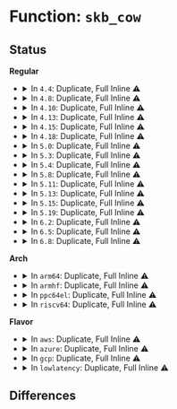 # Function: <code>skb_cow</code>

## Status
<b>Regular</b>
<ul>
<li>
<details>
<summary>In <code>4.4</code>: Duplicate, Full Inline ⚠️</summary>

**Collision:** Static Duplication

**Inline:** Full

**Transformation:** False

**Instances:**

```
In net/core/skbuff.c (ffffffff8170a0d6)
Location: include/linux/skbuff.h:2572
Inline: True
Inline callers:
  - net/core/skbuff.c:skb_vlan_untag
```
```
In net/ipv4/ip_input.c (ffffffff81758861)
Location: include/linux/skbuff.h:2572
Inline: True
Inline callers:
  - net/ipv4/ip_input.c:ip_rcv_finish
```
```
In net/ipv4/ip_forward.c (ffffffff8175a9f8)
Location: include/linux/skbuff.h:2572
Inline: True
Inline callers:
  - net/ipv4/ip_forward.c:ip_forward
```
```
In net/ipv4/ipmr.c (ffffffff817a9495)
Location: include/linux/skbuff.h:2572
Inline: True
```
```
In net/ipv4/cipso_ipv4.c (ffffffff817aeeff)
Location: include/linux/skbuff.h:2572
Inline: True
Inline callers:
  - net/ipv4/cipso_ipv4.c:cipso_v4_skbuff_setattr
  - net/ipv4/cipso_ipv4.c:cipso_v4_skbuff_delattr
```
```
In net/ipv6/ip6_output.c (ffffffff817c6cde)
Location: include/linux/skbuff.h:2572
Inline: True
Inline callers:
  - net/ipv6/ip6_output.c:ip6_forward
```
```
In net/ipv6/ip6mr.c (ffffffff817fa04a)
Location: include/linux/skbuff.h:2572
Inline: True
```
</details>
</li>
<li>
<details>
<summary>In <code>4.8</code>: Duplicate, Full Inline ⚠️</summary>

**Collision:** Static Duplication

**Inline:** Full

**Transformation:** False

**Instances:**

```
In net/core/skbuff.c (ffffffff81771893)
Location: include/linux/skbuff.h:2715
Inline: True
Inline callers:
  - net/core/skbuff.c:skb_vlan_untag
```
```
In net/core/filter.c (ffffffff8179d881)
Location: include/linux/skbuff.h:2715
Inline: True
Inline callers:
  - net/core/filter.c:bpf_skb_change_proto
```
```
In net/ipv4/ip_input.c (ffffffff817c4b9a)
Location: include/linux/skbuff.h:2715
Inline: True
Inline callers:
  - net/ipv4/ip_input.c:ip_rcv_finish
```
```
In net/ipv4/ip_forward.c (ffffffff817c6da0)
Location: include/linux/skbuff.h:2715
Inline: True
Inline callers:
  - net/ipv4/ip_forward.c:ip_forward
```
```
In net/ipv4/ipmr.c (ffffffff81816cd5)
Location: include/linux/skbuff.h:2715
Inline: True
```
```
In net/ipv4/cipso_ipv4.c (ffffffff8181c035)
Location: include/linux/skbuff.h:2715
Inline: True
Inline callers:
  - net/ipv4/cipso_ipv4.c:cipso_v4_skbuff_delattr
  - net/ipv4/cipso_ipv4.c:cipso_v4_skbuff_setattr
```
```
In net/ipv6/ip6_output.c (ffffffff81833d9c)
Location: include/linux/skbuff.h:2715
Inline: True
Inline callers:
  - net/ipv6/ip6_output.c:ip6_forward
```
```
In net/ipv6/ip6mr.c (ffffffff818698b0)
Location: include/linux/skbuff.h:2715
Inline: True
```
```
In net/ipv6/calipso.c (ffffffff81870003)
Location: include/linux/skbuff.h:2715
Inline: True
Inline callers:
  - net/ipv6/calipso.c:calipso_skbuff_delattr
  - net/ipv6/calipso.c:calipso_skbuff_setattr
```
</details>
</li>
<li>
<details>
<summary>In <code>4.10</code>: Duplicate, Full Inline ⚠️</summary>

**Collision:** Static Duplication

**Inline:** Full

**Transformation:** False

**Instances:**

```
In net/core/skbuff.c (ffffffff8179e9c3)
Location: include/linux/skbuff.h:2753
Inline: True
Inline callers:
  - net/core/skbuff.c:skb_vlan_untag
```
```
In net/core/filter.c (ffffffff817cb781)
Location: include/linux/skbuff.h:2753
Inline: True
Inline callers:
  - net/core/filter.c:bpf_skb_change_head
  - net/core/filter.c:bpf_skb_change_proto
```
```
In net/ipv4/ip_input.c (ffffffff817f46ba)
Location: include/linux/skbuff.h:2753
Inline: True
Inline callers:
  - net/ipv4/ip_input.c:ip_rcv_finish
```
```
In net/ipv4/ip_forward.c (ffffffff817f68a1)
Location: include/linux/skbuff.h:2753
Inline: True
Inline callers:
  - net/ipv4/ip_forward.c:ip_forward
```
```
In net/ipv4/ipmr.c (ffffffff818484a4)
Location: include/linux/skbuff.h:2753
Inline: True
```
```
In net/ipv4/cipso_ipv4.c (ffffffff8184d8f5)
Location: include/linux/skbuff.h:2753
Inline: True
Inline callers:
  - net/ipv4/cipso_ipv4.c:cipso_v4_skbuff_delattr
  - net/ipv4/cipso_ipv4.c:cipso_v4_skbuff_setattr
```
```
In net/ipv6/ip6_output.c (ffffffff81865813)
Location: include/linux/skbuff.h:2753
Inline: True
Inline callers:
  - net/ipv6/ip6_output.c:ip6_forward
```
```
In net/ipv6/ip6mr.c (ffffffff8189c700)
Location: include/linux/skbuff.h:2753
Inline: True
```
```
In net/ipv6/calipso.c (ffffffff818a2f73)
Location: include/linux/skbuff.h:2753
Inline: True
Inline callers:
  - net/ipv6/calipso.c:calipso_skbuff_delattr
  - net/ipv6/calipso.c:calipso_skbuff_setattr
```
</details>
</li>
<li>
<details>
<summary>In <code>4.13</code>: Duplicate, Full Inline ⚠️</summary>

**Collision:** Static Duplication

**Inline:** Full

**Transformation:** False

**Instances:**

```
In net/core/skbuff.c (ffffffff817bd9ba)
Location: include/linux/skbuff.h:2802
Inline: True
Inline callers:
  - net/core/skbuff.c:skb_vlan_untag
```
```
In net/core/filter.c (ffffffff817eaf88)
Location: include/linux/skbuff.h:2802
Inline: True
Inline callers:
  - net/core/filter.c:bpf_skb_change_head
  - net/core/filter.c:bpf_skb_adjust_room
  - net/core/filter.c:bpf_skb_change_proto
```
```
In net/ipv4/ip_input.c (ffffffff81814afc)
Location: include/linux/skbuff.h:2802
Inline: True
Inline callers:
  - net/ipv4/ip_input.c:ip_rcv_finish
```
```
In net/ipv4/ip_forward.c (ffffffff81816ca6)
Location: include/linux/skbuff.h:2802
Inline: True
Inline callers:
  - net/ipv4/ip_forward.c:ip_forward
```
```
In net/ipv4/ipmr.c (ffffffff81869bac)
Location: include/linux/skbuff.h:2802
Inline: True
```
```
In net/ipv4/cipso_ipv4.c (ffffffff81871356)
Location: include/linux/skbuff.h:2802
Inline: True
Inline callers:
  - net/ipv4/cipso_ipv4.c:cipso_v4_skbuff_delattr
  - net/ipv4/cipso_ipv4.c:cipso_v4_skbuff_setattr
```
```
In net/ipv6/ip6_output.c (ffffffff8188a037)
Location: include/linux/skbuff.h:2802
Inline: True
Inline callers:
  - net/ipv6/ip6_output.c:ip6_forward
```
```
In net/ipv6/ip6mr.c (ffffffff818c2ad2)
Location: include/linux/skbuff.h:2802
Inline: True
```
```
In net/ipv6/calipso.c (ffffffff818c9543)
Location: include/linux/skbuff.h:2802
Inline: True
Inline callers:
  - net/ipv6/calipso.c:calipso_skbuff_delattr
  - net/ipv6/calipso.c:calipso_skbuff_setattr
```
</details>
</li>
<li>
<details>
<summary>In <code>4.15</code>: Duplicate, Full Inline ⚠️</summary>

**Collision:** Static Duplication

**Inline:** Full

**Transformation:** False

**Instances:**

```
In net/core/skbuff.c (ffffffff8183700a)
Location: include/linux/skbuff.h:2899
Inline: True
Inline callers:
  - net/core/skbuff.c:skb_vlan_untag
```
```
In net/core/filter.c (ffffffff818665f8)
Location: include/linux/skbuff.h:2899
Inline: True
Inline callers:
  - net/core/filter.c:bpf_skb_change_head
  - net/core/filter.c:bpf_skb_adjust_room
  - net/core/filter.c:bpf_skb_change_proto
```
```
In net/ipv4/ip_input.c (ffffffff81893cb0)
Location: include/linux/skbuff.h:2899
Inline: True
Inline callers:
  - net/ipv4/ip_input.c:ip_rcv_finish
```
```
In net/ipv4/ip_forward.c (ffffffff81895e6c)
Location: include/linux/skbuff.h:2899
Inline: True
Inline callers:
  - net/ipv4/ip_forward.c:ip_forward
```
```
In net/ipv4/ipmr.c (ffffffff818ea263)
Location: include/linux/skbuff.h:2899
Inline: True
```
```
In net/ipv4/cipso_ipv4.c (ffffffff818f1d46)
Location: include/linux/skbuff.h:2899
Inline: True
Inline callers:
  - net/ipv4/cipso_ipv4.c:cipso_v4_skbuff_delattr
  - net/ipv4/cipso_ipv4.c:cipso_v4_skbuff_setattr
```
```
In net/ipv6/ip6_output.c (ffffffff8190b227)
Location: include/linux/skbuff.h:2899
Inline: True
Inline callers:
  - net/ipv6/ip6_output.c:ip6_forward
```
```
In net/ipv6/ip6mr.c (ffffffff81944ede)
Location: include/linux/skbuff.h:2899
Inline: True
```
```
In net/ipv6/calipso.c (ffffffff8194cbe3)
Location: include/linux/skbuff.h:2899
Inline: True
Inline callers:
  - net/ipv6/calipso.c:calipso_skbuff_delattr
  - net/ipv6/calipso.c:calipso_skbuff_setattr
```
</details>
</li>
<li>
<details>
<summary>In <code>4.18</code>: Duplicate, Full Inline ⚠️</summary>

**Collision:** Static Duplication

**Inline:** Full

**Transformation:** False

**Instances:**

```
In net/core/skbuff.c (ffffffff818814c0)
Location: include/linux/skbuff.h:2911
Inline: True
Inline callers:
  - net/core/skbuff.c:skb_vlan_untag
```
```
In net/core/filter.c (ffffffff818b49d5)
Location: include/linux/skbuff.h:2911
Inline: True
Inline callers:
  - net/core/filter.c:sk_skb_change_head
  - net/core/filter.c:bpf_skb_change_head
  - net/core/filter.c:bpf_skb_adjust_room
  - net/core/filter.c:bpf_skb_change_proto
```
```
In net/ipv4/ip_input.c (ffffffff818e7f66)
Location: include/linux/skbuff.h:2911
Inline: True
Inline callers:
  - net/ipv4/ip_input.c:ip_rcv_finish
```
```
In net/ipv4/ip_forward.c (ffffffff818ea157)
Location: include/linux/skbuff.h:2911
Inline: True
Inline callers:
  - net/ipv4/ip_forward.c:ip_forward
```
```
In net/ipv4/ipmr.c (ffffffff81940944)
Location: include/linux/skbuff.h:2911
Inline: True
```
```
In net/ipv4/cipso_ipv4.c (ffffffff8194864f)
Location: include/linux/skbuff.h:2911
Inline: True
Inline callers:
  - net/ipv4/cipso_ipv4.c:cipso_v4_skbuff_delattr
  - net/ipv4/cipso_ipv4.c:cipso_v4_skbuff_setattr
```
```
In net/ipv6/ip6_output.c (ffffffff8196263b)
Location: include/linux/skbuff.h:2911
Inline: True
Inline callers:
  - net/ipv6/ip6_output.c:ip6_forward
```
```
In net/ipv6/ip6mr.c (ffffffff8199e22c)
Location: include/linux/skbuff.h:2911
Inline: True
```
```
In net/ipv6/calipso.c (ffffffff819a5fca)
Location: include/linux/skbuff.h:2911
Inline: True
Inline callers:
  - net/ipv6/calipso.c:calipso_skbuff_delattr
  - net/ipv6/calipso.c:calipso_skbuff_setattr
```
</details>
</li>
<li>
<details>
<summary>In <code>5.0</code>: Duplicate, Full Inline ⚠️</summary>

**Collision:** Static Duplication

**Inline:** Full

**Transformation:** False

**Instances:**

```
In net/core/skbuff.c (ffffffff818a1fee)
Location: include/linux/skbuff.h:2987
Inline: True
Inline callers:
  - net/core/skbuff.c:skb_vlan_untag
```
```
In net/core/filter.c (ffffffff818dc2ce)
Location: include/linux/skbuff.h:2987
Inline: True
Inline callers:
  - net/core/filter.c:sk_skb_change_head
  - net/core/filter.c:bpf_skb_change_head
  - net/core/filter.c:bpf_skb_adjust_room
  - net/core/filter.c:bpf_skb_change_proto
```
```
In net/ipv4/ip_input.c (ffffffff81914e20)
Location: include/linux/skbuff.h:2987
Inline: True
```
```
In net/ipv4/ip_forward.c (ffffffff81917590)
Location: include/linux/skbuff.h:2987
Inline: True
Inline callers:
  - net/ipv4/ip_forward.c:ip_forward
```
```
In net/ipv4/ipmr.c (ffffffff819707fe)
Location: include/linux/skbuff.h:2987
Inline: True
Inline callers:
  - net/ipv4/ipmr.c:ipmr_queue_xmit
```
```
In net/ipv4/cipso_ipv4.c (ffffffff8197a32f)
Location: include/linux/skbuff.h:2987
Inline: True
Inline callers:
  - net/ipv4/cipso_ipv4.c:cipso_v4_skbuff_delattr
  - net/ipv4/cipso_ipv4.c:cipso_v4_skbuff_setattr
```
```
In net/ipv6/ip6_output.c (ffffffff8199764f)
Location: include/linux/skbuff.h:2987
Inline: True
Inline callers:
  - net/ipv6/ip6_output.c:ip6_forward
```
```
In net/ipv6/ip6mr.c (ffffffff819d4ce9)
Location: include/linux/skbuff.h:2987
Inline: True
Inline callers:
  - net/ipv6/ip6mr.c:ip6mr_forward2
```
```
In net/ipv6/calipso.c (ffffffff819dc97a)
Location: include/linux/skbuff.h:2987
Inline: True
Inline callers:
  - net/ipv6/calipso.c:calipso_skbuff_delattr
  - net/ipv6/calipso.c:calipso_skbuff_setattr
```
</details>
</li>
<li>
<details>
<summary>In <code>5.3</code>: Duplicate, Full Inline ⚠️</summary>

**Collision:** Static Duplication

**Inline:** Full

**Transformation:** False

**Instances:**

```
In net/core/skbuff.c (ffffffff818ecc68)
Location: include/linux/skbuff.h:3074
Inline: True
Inline callers:
  - net/core/skbuff.c:skb_vlan_untag
```
```
In net/core/filter.c (ffffffff81929265)
Location: include/linux/skbuff.h:3074
Inline: True
Inline callers:
  - net/core/filter.c:sk_skb_change_head
  - net/core/filter.c:bpf_skb_change_head
  - net/core/filter.c:bpf_skb_change_proto
```
```
In net/ipv4/ip_input.c (ffffffff819772f2)
Location: include/linux/skbuff.h:3074
Inline: True
```
```
In net/ipv4/ip_forward.c (ffffffff819794d7)
Location: include/linux/skbuff.h:3074
Inline: True
Inline callers:
  - net/ipv4/ip_forward.c:ip_forward
```
```
In net/ipv4/ipmr.c (ffffffff819da04d)
Location: include/linux/skbuff.h:3074
Inline: True
Inline callers:
  - net/ipv4/ipmr.c:ipmr_queue_xmit
```
```
In net/ipv4/cipso_ipv4.c (ffffffff819e3e6f)
Location: include/linux/skbuff.h:3074
Inline: True
Inline callers:
  - net/ipv4/cipso_ipv4.c:cipso_v4_skbuff_delattr
  - net/ipv4/cipso_ipv4.c:cipso_v4_skbuff_setattr
```
```
In net/ipv6/ip6_output.c (ffffffff81a03643)
Location: include/linux/skbuff.h:3074
Inline: True
Inline callers:
  - net/ipv6/ip6_output.c:ip6_forward
```
```
In net/ipv6/ip6mr.c (ffffffff81a43b3d)
Location: include/linux/skbuff.h:3074
Inline: True
Inline callers:
  - net/ipv6/ip6mr.c:ip6mr_forward2
```
```
In net/ipv6/calipso.c (ffffffff81a4b3ba)
Location: include/linux/skbuff.h:3074
Inline: True
Inline callers:
  - net/ipv6/calipso.c:calipso_skbuff_delattr
  - net/ipv6/calipso.c:calipso_skbuff_setattr
```
</details>
</li>
<li>
<details>
<summary>In <code>5.4</code>: Duplicate, Full Inline ⚠️</summary>

**Collision:** Static Duplication

**Inline:** Full

**Transformation:** False

**Instances:**

```
In net/core/skbuff.c (ffffffff8191ed88)
Location: include/linux/skbuff.h:3139
Inline: True
Inline callers:
  - net/core/skbuff.c:skb_vlan_untag
```
```
In net/core/filter.c (ffffffff8195b945)
Location: include/linux/skbuff.h:3139
Inline: True
Inline callers:
  - net/core/filter.c:sk_skb_change_head
  - net/core/filter.c:bpf_skb_change_head
  - net/core/filter.c:bpf_skb_change_proto
```
```
In net/ipv4/ip_input.c (ffffffff819adc82)
Location: include/linux/skbuff.h:3139
Inline: True
```
```
In net/ipv4/ip_forward.c (ffffffff819afdea)
Location: include/linux/skbuff.h:3139
Inline: True
Inline callers:
  - net/ipv4/ip_forward.c:ip_forward
```
```
In net/ipv4/ipmr.c (ffffffff81a10f3c)
Location: include/linux/skbuff.h:3139
Inline: True
Inline callers:
  - net/ipv4/ipmr.c:ipmr_queue_xmit
```
```
In net/ipv4/cipso_ipv4.c (ffffffff81a1ae5f)
Location: include/linux/skbuff.h:3139
Inline: True
Inline callers:
  - net/ipv4/cipso_ipv4.c:cipso_v4_skbuff_delattr
  - net/ipv4/cipso_ipv4.c:cipso_v4_skbuff_setattr
```
```
In net/ipv6/ip6_output.c (ffffffff81a3a213)
Location: include/linux/skbuff.h:3139
Inline: True
Inline callers:
  - net/ipv6/ip6_output.c:ip6_forward
```
```
In net/ipv6/ip6mr.c (ffffffff81a7a7bf)
Location: include/linux/skbuff.h:3139
Inline: True
Inline callers:
  - net/ipv6/ip6mr.c:ip6mr_forward2
```
```
In net/ipv6/calipso.c (ffffffff81a81f8a)
Location: include/linux/skbuff.h:3139
Inline: True
Inline callers:
  - net/ipv6/calipso.c:calipso_skbuff_delattr
  - net/ipv6/calipso.c:calipso_skbuff_setattr
```
</details>
</li>
<li>
<details>
<summary>In <code>5.8</code>: Duplicate, Full Inline ⚠️</summary>

**Collision:** Static Duplication

**Inline:** Full

**Transformation:** False

**Instances:**

```
In net/core/skbuff.c (ffffffff819f07d2)
Location: include/linux/skbuff.h:3162
Inline: True
Inline callers:
  - net/core/skbuff.c:skb_reorder_vlan_header
```
```
In net/core/filter.c (ffffffff81a2ec9b)
Location: include/linux/skbuff.h:3162
Inline: True
Inline callers:
  - net/core/filter.c:sk_skb_change_head
  - net/core/filter.c:bpf_skb_change_head
  - net/core/filter.c:bpf_skb_proto_4_to_6
```
```
In net/ipv4/ip_input.c (ffffffff81a97946)
Location: include/linux/skbuff.h:3162
Inline: True
Inline callers:
  - net/ipv4/ip_input.c:ip_rcv_options
```
```
In net/ipv4/ip_forward.c (ffffffff81a99d17)
Location: include/linux/skbuff.h:3162
Inline: True
Inline callers:
  - net/ipv4/ip_forward.c:ip_forward
```
```
In net/ipv4/ipmr.c (ffffffff81b02789)
Location: include/linux/skbuff.h:3162
Inline: True
Inline callers:
  - net/ipv4/ipmr.c:ipmr_queue_xmit
```
```
In net/ipv4/cipso_ipv4.c (ffffffff81b0bec3)
Location: include/linux/skbuff.h:3162
Inline: True
Inline callers:
  - net/ipv4/cipso_ipv4.c:cipso_v4_skbuff_delattr
  - net/ipv4/cipso_ipv4.c:cipso_v4_skbuff_setattr
```
```
In net/ipv6/ip6_output.c (ffffffff81b2f9a5)
Location: include/linux/skbuff.h:3162
Inline: True
Inline callers:
  - net/ipv6/ip6_output.c:ip6_forward
```
```
In net/ipv6/ip6mr.c (ffffffff81b7608a)
Location: include/linux/skbuff.h:3162
Inline: True
```
```
In net/ipv6/calipso.c (ffffffff81b7d0ba)
Location: include/linux/skbuff.h:3162
Inline: True
Inline callers:
  - net/ipv6/calipso.c:calipso_skbuff_delattr
  - net/ipv6/calipso.c:calipso_skbuff_setattr
```
</details>
</li>
<li>
<details>
<summary>In <code>5.11</code>: Duplicate, Full Inline ⚠️</summary>

**Collision:** Static Duplication

**Inline:** Full

**Transformation:** False

**Instances:**

```
In net/core/skbuff.c (ffffffff819eff92)
Location: include/linux/skbuff.h:3188
Inline: True
Inline callers:
  - net/core/skbuff.c:skb_reorder_vlan_header
```
```
In net/core/filter.c (ffffffff81a30241)
Location: include/linux/skbuff.h:3188
Inline: True
Inline callers:
  - net/core/filter.c:sk_skb_change_head
  - net/core/filter.c:bpf_skb_change_head
  - net/core/filter.c:sk_skb_adjust_room
  - net/core/filter.c:bpf_skb_proto_4_to_6
```
```
In net/ipv4/ip_input.c (ffffffff81aa18a6)
Location: include/linux/skbuff.h:3188
Inline: True
Inline callers:
  - net/ipv4/ip_input.c:ip_rcv_options
```
```
In net/ipv4/ip_forward.c (ffffffff81aa3c7e)
Location: include/linux/skbuff.h:3188
Inline: True
Inline callers:
  - net/ipv4/ip_forward.c:ip_forward
```
```
In net/ipv4/ip_tunnel_core.c (ffffffff81b068ce)
Location: include/linux/skbuff.h:3188
Inline: True
Inline callers:
  - net/ipv4/ip_tunnel_core.c:iptunnel_pmtud_build_icmpv6
  - net/ipv4/ip_tunnel_core.c:iptunnel_pmtud_build_icmp
```
```
In net/ipv4/ipmr.c (ffffffff81b10b50)
Location: include/linux/skbuff.h:3188
Inline: True
Inline callers:
  - net/ipv4/ipmr.c:ipmr_queue_xmit
```
```
In net/ipv4/cipso_ipv4.c (ffffffff81b1a253)
Location: include/linux/skbuff.h:3188
Inline: True
Inline callers:
  - net/ipv4/cipso_ipv4.c:cipso_v4_skbuff_delattr
  - net/ipv4/cipso_ipv4.c:cipso_v4_skbuff_setattr
```
```
In net/ipv6/ip6_output.c (ffffffff81b3e3e9)
Location: include/linux/skbuff.h:3188
Inline: True
Inline callers:
  - net/ipv6/ip6_output.c:ip6_forward
```
```
In net/ipv6/ip6mr.c (ffffffff81b84e0a)
Location: include/linux/skbuff.h:3188
Inline: True
```
```
In net/ipv6/calipso.c (ffffffff81b8c16a)
Location: include/linux/skbuff.h:3188
Inline: True
Inline callers:
  - net/ipv6/calipso.c:calipso_skbuff_delattr
  - net/ipv6/calipso.c:calipso_skbuff_setattr
```
</details>
</li>
<li>
<details>
<summary>In <code>5.13</code>: Duplicate, Full Inline ⚠️</summary>

**Collision:** Static Duplication

**Inline:** Full

**Transformation:** False

**Instances:**

```
In net/core/skbuff.c (ffffffff819d77c2)
Location: include/linux/skbuff.h:3252
Inline: True
Inline callers:
  - net/core/skbuff.c:skb_reorder_vlan_header
```
```
In net/core/filter.c (ffffffff81a15c76)
Location: include/linux/skbuff.h:3252
Inline: True
Inline callers:
  - net/core/filter.c:sk_skb_change_head
  - net/core/filter.c:bpf_skb_change_head
  - net/core/filter.c:sk_skb_adjust_room
  - net/core/filter.c:bpf_skb_change_proto
```
```
In net/ipv4/ip_input.c (ffffffff81a8c876)
Location: include/linux/skbuff.h:3252
Inline: True
Inline callers:
  - net/ipv4/ip_input.c:ip_rcv_options
```
```
In net/ipv4/ip_forward.c (ffffffff81a8ecec)
Location: include/linux/skbuff.h:3252
Inline: True
Inline callers:
  - net/ipv4/ip_forward.c:ip_forward
```
```
In net/ipv4/ip_tunnel_core.c (ffffffff81af1fe1)
Location: include/linux/skbuff.h:3252
Inline: True
Inline callers:
  - net/ipv4/ip_tunnel_core.c:iptunnel_pmtud_build_icmpv6
  - net/ipv4/ip_tunnel_core.c:iptunnel_pmtud_build_icmp
```
```
In net/ipv4/ipmr.c (ffffffff81afe75a)
Location: include/linux/skbuff.h:3252
Inline: True
Inline callers:
  - net/ipv4/ipmr.c:ipmr_queue_xmit
```
```
In net/ipv4/cipso_ipv4.c (ffffffff81b07eff)
Location: include/linux/skbuff.h:3252
Inline: True
Inline callers:
  - net/ipv4/cipso_ipv4.c:cipso_v4_skbuff_delattr
  - net/ipv4/cipso_ipv4.c:cipso_v4_skbuff_setattr
```
```
In net/ipv6/ip6_output.c (ffffffff81b2cbd7)
Location: include/linux/skbuff.h:3252
Inline: True
Inline callers:
  - net/ipv6/ip6_output.c:ip6_forward
```
```
In net/ipv6/ip6mr.c (ffffffff81b73abe)
Location: include/linux/skbuff.h:3252
Inline: True
```
```
In net/ipv6/calipso.c (ffffffff81b7afea)
Location: include/linux/skbuff.h:3252
Inline: True
Inline callers:
  - net/ipv6/calipso.c:calipso_skbuff_delattr
  - net/ipv6/calipso.c:calipso_skbuff_setattr
```
</details>
</li>
<li>
<details>
<summary>In <code>5.15</code>: Duplicate, Full Inline ⚠️</summary>

**Collision:** Static Duplication

**Inline:** Full

**Transformation:** False

**Instances:**

```
In net/core/skbuff.c (ffffffff81a86002)
Location: include/linux/skbuff.h:3289
Inline: True
Inline callers:
  - net/core/skbuff.c:skb_reorder_vlan_header
```
```
In net/core/filter.c (ffffffff81ac6ea6)
Location: include/linux/skbuff.h:3289
Inline: True
Inline callers:
  - net/core/filter.c:sk_skb_change_head
  - net/core/filter.c:bpf_skb_change_head
  - net/core/filter.c:sk_skb_adjust_room
  - net/core/filter.c:bpf_skb_change_proto
```
```
In net/ipv4/ip_input.c (ffffffff81b479a6)
Location: include/linux/skbuff.h:3289
Inline: True
Inline callers:
  - net/ipv4/ip_input.c:ip_rcv_options
```
```
In net/ipv4/ip_forward.c (ffffffff81b49f41)
Location: include/linux/skbuff.h:3289
Inline: True
Inline callers:
  - net/ipv4/ip_forward.c:ip_forward
```
```
In net/ipv4/ip_tunnel_core.c (ffffffff81bb24f1)
Location: include/linux/skbuff.h:3289
Inline: True
Inline callers:
  - net/ipv4/ip_tunnel_core.c:iptunnel_pmtud_build_icmpv6
  - net/ipv4/ip_tunnel_core.c:iptunnel_pmtud_build_icmp
```
```
In net/ipv4/ipmr.c (ffffffff81bbff70)
Location: include/linux/skbuff.h:3289
Inline: True
Inline callers:
  - net/ipv4/ipmr.c:ipmr_queue_xmit
```
```
In net/ipv4/cipso_ipv4.c (ffffffff81bcadff)
Location: include/linux/skbuff.h:3289
Inline: True
Inline callers:
  - net/ipv4/cipso_ipv4.c:cipso_v4_skbuff_delattr
  - net/ipv4/cipso_ipv4.c:cipso_v4_skbuff_setattr
```
```
In net/ipv6/ip6_output.c (ffffffff81bf2d51)
Location: include/linux/skbuff.h:3289
Inline: True
Inline callers:
  - net/ipv6/ip6_output.c:ip6_forward
```
```
In net/ipv6/ip6mr.c (ffffffff81c3e0c9)
Location: include/linux/skbuff.h:3289
Inline: True
```
```
In net/ipv6/calipso.c (ffffffff81c45caa)
Location: include/linux/skbuff.h:3289
Inline: True
Inline callers:
  - net/ipv6/calipso.c:calipso_skbuff_delattr
  - net/ipv6/calipso.c:calipso_skbuff_setattr
```
</details>
</li>
<li>
<details>
<summary>In <code>5.19</code>: Duplicate, Full Inline ⚠️</summary>

**Collision:** Static Duplication

**Inline:** Full

**Transformation:** False

**Instances:**

```
In net/core/skbuff.c (ffffffff81bf9001)
Location: include/linux/skbuff.h:3658
Inline: True
Inline callers:
  - net/core/skbuff.c:skb_reorder_vlan_header
```
```
In net/core/filter.c (ffffffff81c43ab6)
Location: include/linux/skbuff.h:3658
Inline: True
Inline callers:
  - net/core/filter.c:sk_skb_change_head
  - net/core/filter.c:bpf_skb_change_head
  - net/core/filter.c:sk_skb_adjust_room
  - net/core/filter.c:bpf_skb_change_proto
```
```
In net/ipv4/ip_input.c (ffffffff81cd4c06)
Location: include/linux/skbuff.h:3658
Inline: True
Inline callers:
  - net/ipv4/ip_input.c:ip_rcv_options
```
```
In net/ipv4/ip_forward.c (ffffffff81cd74c7)
Location: include/linux/skbuff.h:3658
Inline: True
Inline callers:
  - net/ipv4/ip_forward.c:ip_forward
```
```
In net/ipv4/ip_tunnel_core.c (ffffffff81d45cb9)
Location: include/linux/skbuff.h:3658
Inline: True
Inline callers:
  - net/ipv4/ip_tunnel_core.c:iptunnel_pmtud_build_icmpv6
  - net/ipv4/ip_tunnel_core.c:iptunnel_pmtud_build_icmp
```
```
In net/ipv4/ipmr.c (ffffffff81d54944)
Location: include/linux/skbuff.h:3658
Inline: True
Inline callers:
  - net/ipv4/ipmr.c:ipmr_queue_xmit
```
```
In net/ipv4/cipso_ipv4.c (ffffffff81d6076b)
Location: include/linux/skbuff.h:3658
Inline: True
Inline callers:
  - net/ipv4/cipso_ipv4.c:cipso_v4_skbuff_delattr
  - net/ipv4/cipso_ipv4.c:cipso_v4_skbuff_setattr
```
```
In net/ipv6/ip6_output.c (ffffffff81d8b86b)
Location: include/linux/skbuff.h:3658
Inline: True
Inline callers:
  - net/ipv6/ip6_output.c:ip6_forward
```
```
In net/ipv6/ip6mr.c (ffffffff81ddc73e)
Location: include/linux/skbuff.h:3658
Inline: True
```
```
In net/ipv6/calipso.c (ffffffff81de4e4a)
Location: include/linux/skbuff.h:3658
Inline: True
Inline callers:
  - net/ipv6/calipso.c:calipso_skbuff_delattr
  - net/ipv6/calipso.c:calipso_skbuff_setattr
```
</details>
</li>
<li>
<details>
<summary>In <code>6.2</code>: Duplicate, Full Inline ⚠️</summary>

**Collision:** Static Duplication

**Inline:** Full

**Transformation:** False

**Instances:**

```
In net/core/skbuff.c (ffffffff81daa5e1)
Location: include/linux/skbuff.h:3554
Inline: True
Inline callers:
  - net/core/skbuff.c:skb_reorder_vlan_header
```
```
In net/core/filter.c (ffffffff81df8066)
Location: include/linux/skbuff.h:3554
Inline: True
Inline callers:
  - net/core/filter.c:sk_skb_change_head
  - net/core/filter.c:bpf_skb_change_head
  - net/core/filter.c:sk_skb_adjust_room
  - net/core/filter.c:bpf_skb_change_proto
```
```
In net/ipv4/ip_input.c (ffffffff81e94f36)
Location: include/linux/skbuff.h:3554
Inline: True
Inline callers:
  - net/ipv4/ip_input.c:ip_rcv_options
```
```
In net/ipv4/ip_forward.c (ffffffff81e97af9)
Location: include/linux/skbuff.h:3554
Inline: True
Inline callers:
  - net/ipv4/ip_forward.c:ip_forward
```
```
In net/ipv4/ip_tunnel_core.c (ffffffff81f0f080)
Location: include/linux/skbuff.h:3554
Inline: True
Inline callers:
  - net/ipv4/ip_tunnel_core.c:iptunnel_pmtud_build_icmpv6
  - net/ipv4/ip_tunnel_core.c:iptunnel_pmtud_build_icmp
```
```
In net/ipv4/ipmr.c (ffffffff81f1eb6a)
Location: include/linux/skbuff.h:3554
Inline: True
Inline callers:
  - net/ipv4/ipmr.c:ipmr_queue_xmit
```
```
In net/ipv4/cipso_ipv4.c (ffffffff81f2af2b)
Location: include/linux/skbuff.h:3554
Inline: True
Inline callers:
  - net/ipv4/cipso_ipv4.c:cipso_v4_skbuff_delattr
  - net/ipv4/cipso_ipv4.c:cipso_v4_skbuff_setattr
```
```
In net/ipv6/ip6_output.c (ffffffff81f59897)
Location: include/linux/skbuff.h:3554
Inline: True
Inline callers:
  - net/ipv6/ip6_output.c:ip6_forward
```
```
In net/ipv6/ip6mr.c (ffffffff81fad7da)
Location: include/linux/skbuff.h:3554
Inline: True
```
```
In net/ipv6/calipso.c (ffffffff81fb75da)
Location: include/linux/skbuff.h:3554
Inline: True
Inline callers:
  - net/ipv6/calipso.c:calipso_skbuff_delattr
  - net/ipv6/calipso.c:calipso_skbuff_setattr
```
</details>
</li>
<li>
<details>
<summary>In <code>6.5</code>: Duplicate, Full Inline ⚠️</summary>

**Collision:** Static Duplication

**Inline:** Full

**Transformation:** False

**Instances:**

```
In net/core/skbuff.c (ffffffff81e1b7a1)
Location: include/linux/skbuff.h:3588
Inline: True
Inline callers:
  - net/core/skbuff.c:skb_reorder_vlan_header
```
```
In net/core/filter.c (ffffffff81e6a676)
Location: include/linux/skbuff.h:3588
Inline: True
Inline callers:
  - net/core/filter.c:sk_skb_change_head
  - net/core/filter.c:bpf_skb_change_head
  - net/core/filter.c:sk_skb_adjust_room
  - net/core/filter.c:bpf_skb_change_proto
```
```
In net/ipv4/ip_input.c (ffffffff81ef3706)
Location: include/linux/skbuff.h:3588
Inline: True
Inline callers:
  - net/ipv4/ip_input.c:ip_rcv_options
```
```
In net/ipv4/ip_forward.c (ffffffff81ef633f)
Location: include/linux/skbuff.h:3588
Inline: True
Inline callers:
  - net/ipv4/ip_forward.c:ip_forward
```
```
In net/ipv4/ip_tunnel_core.c (ffffffff81f6ed7f)
Location: include/linux/skbuff.h:3588
Inline: True
Inline callers:
  - net/ipv4/ip_tunnel_core.c:iptunnel_pmtud_build_icmpv6
  - net/ipv4/ip_tunnel_core.c:iptunnel_pmtud_build_icmp
```
```
In net/ipv4/ipmr.c (ffffffff81f7e66a)
Location: include/linux/skbuff.h:3588
Inline: True
Inline callers:
  - net/ipv4/ipmr.c:ipmr_queue_xmit
```
```
In net/ipv4/cipso_ipv4.c (ffffffff81f8abfb)
Location: include/linux/skbuff.h:3588
Inline: True
Inline callers:
  - net/ipv4/cipso_ipv4.c:cipso_v4_skbuff_delattr
  - net/ipv4/cipso_ipv4.c:cipso_v4_skbuff_setattr
```
```
In net/ipv6/ip6_output.c (ffffffff81fb954b)
Location: include/linux/skbuff.h:3588
Inline: True
Inline callers:
  - net/ipv6/ip6_output.c:ip6_forward
```
```
In net/ipv6/ip6mr.c (ffffffff8200df8a)
Location: include/linux/skbuff.h:3588
Inline: True
```
```
In net/ipv6/calipso.c (ffffffff82017d2a)
Location: include/linux/skbuff.h:3588
Inline: True
Inline callers:
  - net/ipv6/calipso.c:calipso_skbuff_delattr
  - net/ipv6/calipso.c:calipso_skbuff_setattr
```
</details>
</li>
<li>
<details>
<summary>In <code>6.8</code>: Duplicate, Full Inline ⚠️</summary>

**Collision:** Static Duplication

**Inline:** Full

**Transformation:** False

**Instances:**

```
In net/core/skbuff.c (ffffffff81ed8d61)
Location: include/linux/skbuff.h:3613
Inline: True
Inline callers:
  - net/core/skbuff.c:skb_reorder_vlan_header
```
```
In net/core/filter.c (ffffffff81f29606)
Location: include/linux/skbuff.h:3613
Inline: True
Inline callers:
  - net/core/filter.c:sk_skb_change_head
  - net/core/filter.c:bpf_skb_change_head
  - net/core/filter.c:sk_skb_adjust_room
  - net/core/filter.c:bpf_skb_change_proto
```
```
In net/ipv4/ip_input.c (ffffffff81fb7696)
Location: include/linux/skbuff.h:3613
Inline: True
Inline callers:
  - net/ipv4/ip_input.c:ip_rcv_options
```
```
In net/ipv4/ip_forward.c (ffffffff81fba2d2)
Location: include/linux/skbuff.h:3613
Inline: True
Inline callers:
  - net/ipv4/ip_forward.c:ip_forward
```
```
In net/ipv4/ip_tunnel_core.c (ffffffff8203549f)
Location: include/linux/skbuff.h:3613
Inline: True
Inline callers:
  - net/ipv4/ip_tunnel_core.c:iptunnel_pmtud_build_icmpv6
  - net/ipv4/ip_tunnel_core.c:iptunnel_pmtud_build_icmp
```
```
In net/ipv4/ipmr.c (ffffffff82044d15)
Location: include/linux/skbuff.h:3613
Inline: True
Inline callers:
  - net/ipv4/ipmr.c:ipmr_queue_xmit
```
```
In net/ipv4/cipso_ipv4.c (ffffffff8205230b)
Location: include/linux/skbuff.h:3613
Inline: True
Inline callers:
  - net/ipv4/cipso_ipv4.c:cipso_v4_skbuff_delattr
  - net/ipv4/cipso_ipv4.c:cipso_v4_skbuff_setattr
```
```
In net/ipv6/ip6_output.c (ffffffff82086aef)
Location: include/linux/skbuff.h:3613
Inline: True
Inline callers:
  - net/ipv6/ip6_output.c:ip6_forward
```
```
In net/ipv6/ip6mr.c (ffffffff820dcb17)
Location: include/linux/skbuff.h:3613
Inline: True
```
```
In net/ipv6/calipso.c (ffffffff820e6cfa)
Location: include/linux/skbuff.h:3613
Inline: True
Inline callers:
  - net/ipv6/calipso.c:calipso_skbuff_delattr
  - net/ipv6/calipso.c:calipso_skbuff_setattr
```
</details>
</li>
</ul>
<b>Arch</b>
<ul>
<li>
<details>
<summary>In <code>arm64</code>: Duplicate, Full Inline ⚠️</summary>

**Collision:** Static Duplication

**Inline:** Full

**Transformation:** False

**Instances:**

```
In net/core/skbuff.c (ffff800010bb9598)
Location: include/linux/skbuff.h:3139
Inline: True
Inline callers:
  - net/core/skbuff.c:skb_vlan_untag
```
```
In net/core/filter.c (ffff800010bfcc70)
Location: include/linux/skbuff.h:3139
Inline: True
Inline callers:
  - net/core/filter.c:sk_skb_change_head
  - net/core/filter.c:bpf_skb_change_head
  - net/core/filter.c:bpf_skb_change_proto
```
```
In net/ipv4/ip_input.c (ffff800010c5e408)
Location: include/linux/skbuff.h:3139
Inline: True
```
```
In net/ipv4/ip_forward.c (ffff800010c604b0)
Location: include/linux/skbuff.h:3139
Inline: True
Inline callers:
  - net/ipv4/ip_forward.c:ip_forward
```
```
In net/ipv4/ipmr.c (ffff800010cccc60)
Location: include/linux/skbuff.h:3139
Inline: True
Inline callers:
  - net/ipv4/ipmr.c:ipmr_queue_xmit
```
```
In net/ipv4/cipso_ipv4.c (ffff800010cd6ec4)
Location: include/linux/skbuff.h:3139
Inline: True
Inline callers:
  - net/ipv4/cipso_ipv4.c:cipso_v4_skbuff_delattr
  - net/ipv4/cipso_ipv4.c:cipso_v4_skbuff_setattr
```
```
In net/ipv6/ip6_output.c (ffff800010cfb1dc)
Location: include/linux/skbuff.h:3139
Inline: True
Inline callers:
  - net/ipv6/ip6_output.c:ip6_forward
```
```
In net/ipv6/ip6mr.c (ffff800010d44284)
Location: include/linux/skbuff.h:3139
Inline: True
Inline callers:
  - net/ipv6/ip6mr.c:ip6mr_forward2
```
```
In net/ipv6/calipso.c (ffff800010d4d660)
Location: include/linux/skbuff.h:3139
Inline: True
Inline callers:
  - net/ipv6/calipso.c:calipso_skbuff_delattr
  - net/ipv6/calipso.c:calipso_skbuff_setattr
```
</details>
</li>
<li>
<details>
<summary>In <code>armhf</code>: Duplicate, Full Inline ⚠️</summary>

**Collision:** Static Duplication

**Inline:** Full

**Transformation:** False

**Instances:**

```
In net/core/skbuff.c (c0cd6028)
Location: include/linux/skbuff.h:3139
Inline: True
Inline callers:
  - net/core/skbuff.c:skb_vlan_untag
```
```
In net/core/filter.c (c0d180a4)
Location: include/linux/skbuff.h:3139
Inline: True
Inline callers:
  - net/core/filter.c:sk_skb_change_head
  - net/core/filter.c:bpf_skb_change_head
  - net/core/filter.c:bpf_skb_change_proto
```
```
In net/ipv4/ip_input.c (c0d6d454)
Location: include/linux/skbuff.h:3139
Inline: True
```
```
In net/ipv4/ip_forward.c (c0d6fe88)
Location: include/linux/skbuff.h:3139
Inline: True
Inline callers:
  - net/ipv4/ip_forward.c:ip_forward
```
```
In net/ipv4/ipmr.c (c0dd72b0)
Location: include/linux/skbuff.h:3139
Inline: True
Inline callers:
  - net/ipv4/ipmr.c:ipmr_queue_xmit
```
```
In net/ipv4/cipso_ipv4.c (c0de0bd4)
Location: include/linux/skbuff.h:3139
Inline: True
Inline callers:
  - net/ipv4/cipso_ipv4.c:cipso_v4_skbuff_delattr
  - net/ipv4/cipso_ipv4.c:cipso_v4_skbuff_setattr
```
```
In net/ipv6/ip6_output.c (c0e01d5c)
Location: include/linux/skbuff.h:3139
Inline: True
Inline callers:
  - net/ipv6/ip6_output.c:ip6_forward
```
```
In net/ipv6/ip6mr.c (c0e467f0)
Location: include/linux/skbuff.h:3139
Inline: True
Inline callers:
  - net/ipv6/ip6mr.c:ip6mr_forward2
```
```
In net/ipv6/calipso.c (c0e4ece8)
Location: include/linux/skbuff.h:3139
Inline: True
Inline callers:
  - net/ipv6/calipso.c:calipso_skbuff_delattr
  - net/ipv6/calipso.c:calipso_skbuff_setattr
```
</details>
</li>
<li>
<details>
<summary>In <code>ppc64el</code>: Duplicate, Full Inline ⚠️</summary>

**Collision:** Static Duplication

**Inline:** Full

**Transformation:** False

**Instances:**

```
In net/core/skbuff.c (c000000000c91b48)
Location: include/linux/skbuff.h:3139
Inline: True
Inline callers:
  - net/core/skbuff.c:skb_vlan_untag
```
```
In net/core/filter.c (c000000000ce51d0)
Location: include/linux/skbuff.h:3139
Inline: True
Inline callers:
  - net/core/filter.c:sk_skb_change_head
  - net/core/filter.c:bpf_skb_change_head
  - net/core/filter.c:bpf_skb_change_proto
```
```
In net/ipv4/ip_input.c (c000000000d607f0)
Location: include/linux/skbuff.h:3139
Inline: True
```
```
In net/ipv4/ip_forward.c (c000000000d632d4)
Location: include/linux/skbuff.h:3139
Inline: True
Inline callers:
  - net/ipv4/ip_forward.c:ip_forward
```
```
In net/ipv4/ipmr.c (c000000000de88ac)
Location: include/linux/skbuff.h:3139
Inline: True
Inline callers:
  - net/ipv4/ipmr.c:ipmr_queue_xmit
```
```
In net/ipv4/cipso_ipv4.c (c000000000df6bd8)
Location: include/linux/skbuff.h:3139
Inline: True
Inline callers:
  - net/ipv4/cipso_ipv4.c:cipso_v4_skbuff_delattr
  - net/ipv4/cipso_ipv4.c:cipso_v4_skbuff_setattr
```
```
In net/ipv6/ip6_output.c (c000000000e2275c)
Location: include/linux/skbuff.h:3139
Inline: True
Inline callers:
  - net/ipv6/ip6_output.c:ip6_forward
```
```
In net/ipv6/ip6mr.c (c000000000e7a730)
Location: include/linux/skbuff.h:3139
Inline: True
Inline callers:
  - net/ipv6/ip6mr.c:ip6mr_forward2
```
```
In net/ipv6/calipso.c (c000000000e845fc)
Location: include/linux/skbuff.h:3139
Inline: True
Inline callers:
  - net/ipv6/calipso.c:calipso_skbuff_delattr
  - net/ipv6/calipso.c:calipso_skbuff_setattr
```
</details>
</li>
<li>
<details>
<summary>In <code>riscv64</code>: Duplicate, Full Inline ⚠️</summary>

**Collision:** Static Duplication

**Inline:** Full

**Transformation:** False

**Instances:**

```
In net/core/skbuff.c (ffffffe000748b04)
Location: include/linux/skbuff.h:3139
Inline: True
Inline callers:
  - net/core/skbuff.c:skb_vlan_untag
```
```
In net/core/filter.c (ffffffe00077f0ea)
Location: include/linux/skbuff.h:3139
Inline: True
Inline callers:
  - net/core/filter.c:sk_skb_change_head
  - net/core/filter.c:bpf_skb_change_head
  - net/core/filter.c:bpf_skb_change_proto
```
```
In net/ipv4/ip_input.c (ffffffe0007c689e)
Location: include/linux/skbuff.h:3139
Inline: True
```
```
In net/ipv4/ip_forward.c (ffffffe0007c8700)
Location: include/linux/skbuff.h:3139
Inline: True
Inline callers:
  - net/ipv4/ip_forward.c:ip_forward
```
```
In net/ipv4/ipmr.c (ffffffe00081ed80)
Location: include/linux/skbuff.h:3139
Inline: True
Inline callers:
  - net/ipv4/ipmr.c:ipmr_queue_xmit
```
```
In net/ipv4/cipso_ipv4.c (ffffffe0008277b0)
Location: include/linux/skbuff.h:3139
Inline: True
Inline callers:
  - net/ipv4/cipso_ipv4.c:cipso_v4_skbuff_delattr
  - net/ipv4/cipso_ipv4.c:cipso_v4_skbuff_setattr
```
```
In net/ipv6/ip6_output.c (ffffffe000845cf4)
Location: include/linux/skbuff.h:3139
Inline: True
Inline callers:
  - net/ipv6/ip6_output.c:ip6_forward
```
```
In net/ipv6/ip6mr.c (ffffffe00088019c)
Location: include/linux/skbuff.h:3139
Inline: True
Inline callers:
  - net/ipv6/ip6mr.c:ip6mr_forward2
```
```
In net/ipv6/calipso.c (ffffffe00088682a)
Location: include/linux/skbuff.h:3139
Inline: True
Inline callers:
  - net/ipv6/calipso.c:calipso_skbuff_delattr
  - net/ipv6/calipso.c:calipso_skbuff_setattr
```
</details>
</li>
</ul>
<b>Flavor</b>
<ul>
<li>
<details>
<summary>In <code>aws</code>: Duplicate, Full Inline ⚠️</summary>

**Collision:** Static Duplication

**Inline:** Full

**Transformation:** False

**Instances:**

```
In net/core/skbuff.c (ffffffff818bed88)
Location: include/linux/skbuff.h:3139
Inline: True
Inline callers:
  - net/core/skbuff.c:skb_vlan_untag
```
```
In net/core/filter.c (ffffffff818fb915)
Location: include/linux/skbuff.h:3139
Inline: True
Inline callers:
  - net/core/filter.c:sk_skb_change_head
  - net/core/filter.c:bpf_skb_change_head
  - net/core/filter.c:bpf_skb_change_proto
```
```
In net/ipv4/ip_input.c (ffffffff8194daf2)
Location: include/linux/skbuff.h:3139
Inline: True
```
```
In net/ipv4/ip_forward.c (ffffffff8194fc5a)
Location: include/linux/skbuff.h:3139
Inline: True
Inline callers:
  - net/ipv4/ip_forward.c:ip_forward
```
```
In net/ipv4/ipmr.c (ffffffff819b08cc)
Location: include/linux/skbuff.h:3139
Inline: True
Inline callers:
  - net/ipv4/ipmr.c:ipmr_queue_xmit
```
```
In net/ipv4/cipso_ipv4.c (ffffffff819ba4ef)
Location: include/linux/skbuff.h:3139
Inline: True
Inline callers:
  - net/ipv4/cipso_ipv4.c:cipso_v4_skbuff_delattr
  - net/ipv4/cipso_ipv4.c:cipso_v4_skbuff_setattr
```
```
In net/ipv6/ip6_output.c (ffffffff819d98a3)
Location: include/linux/skbuff.h:3139
Inline: True
Inline callers:
  - net/ipv6/ip6_output.c:ip6_forward
```
```
In net/ipv6/ip6mr.c (ffffffff81a19e4f)
Location: include/linux/skbuff.h:3139
Inline: True
Inline callers:
  - net/ipv6/ip6mr.c:ip6mr_forward2
```
```
In net/ipv6/calipso.c (ffffffff81a2161a)
Location: include/linux/skbuff.h:3139
Inline: True
Inline callers:
  - net/ipv6/calipso.c:calipso_skbuff_delattr
  - net/ipv6/calipso.c:calipso_skbuff_setattr
```
</details>
</li>
<li>
<details>
<summary>In <code>azure</code>: Duplicate, Full Inline ⚠️</summary>

**Collision:** Static Duplication

**Inline:** Full

**Transformation:** False

**Instances:**

```
In net/core/skbuff.c (ffffffff81878cc8)
Location: include/linux/skbuff.h:3139
Inline: True
Inline callers:
  - net/core/skbuff.c:skb_vlan_untag
```
```
In net/core/filter.c (ffffffff818b5745)
Location: include/linux/skbuff.h:3139
Inline: True
Inline callers:
  - net/core/filter.c:sk_skb_change_head
  - net/core/filter.c:bpf_skb_change_head
  - net/core/filter.c:bpf_skb_change_proto
```
```
In net/ipv4/ip_input.c (ffffffff819075e2)
Location: include/linux/skbuff.h:3139
Inline: True
```
```
In net/ipv4/ip_forward.c (ffffffff8190974a)
Location: include/linux/skbuff.h:3139
Inline: True
Inline callers:
  - net/ipv4/ip_forward.c:ip_forward
```
```
In net/ipv4/ipmr.c (ffffffff8196cefc)
Location: include/linux/skbuff.h:3139
Inline: True
Inline callers:
  - net/ipv4/ipmr.c:ipmr_queue_xmit
```
```
In net/ipv4/cipso_ipv4.c (ffffffff819772df)
Location: include/linux/skbuff.h:3139
Inline: True
Inline callers:
  - net/ipv4/cipso_ipv4.c:cipso_v4_skbuff_delattr
  - net/ipv4/cipso_ipv4.c:cipso_v4_skbuff_setattr
```
```
In net/ipv6/ip6_output.c (ffffffff81996663)
Location: include/linux/skbuff.h:3139
Inline: True
Inline callers:
  - net/ipv6/ip6_output.c:ip6_forward
```
```
In net/ipv6/ip6mr.c (ffffffff819d6c0f)
Location: include/linux/skbuff.h:3139
Inline: True
Inline callers:
  - net/ipv6/ip6mr.c:ip6mr_forward2
```
```
In net/ipv6/calipso.c (ffffffff819de3da)
Location: include/linux/skbuff.h:3139
Inline: True
Inline callers:
  - net/ipv6/calipso.c:calipso_skbuff_delattr
  - net/ipv6/calipso.c:calipso_skbuff_setattr
```
</details>
</li>
<li>
<details>
<summary>In <code>gcp</code>: Duplicate, Full Inline ⚠️</summary>

**Collision:** Static Duplication

**Inline:** Full

**Transformation:** False

**Instances:**

```
In net/core/skbuff.c (ffffffff8190fd88)
Location: include/linux/skbuff.h:3139
Inline: True
Inline callers:
  - net/core/skbuff.c:skb_vlan_untag
```
```
In net/core/filter.c (ffffffff8194c945)
Location: include/linux/skbuff.h:3139
Inline: True
Inline callers:
  - net/core/filter.c:sk_skb_change_head
  - net/core/filter.c:bpf_skb_change_head
  - net/core/filter.c:bpf_skb_change_proto
```
```
In net/ipv4/ip_input.c (ffffffff819b82c2)
Location: include/linux/skbuff.h:3139
Inline: True
```
```
In net/ipv4/ip_forward.c (ffffffff819ba42a)
Location: include/linux/skbuff.h:3139
Inline: True
Inline callers:
  - net/ipv4/ip_forward.c:ip_forward
```
```
In net/ipv4/ipmr.c (ffffffff81a1b16c)
Location: include/linux/skbuff.h:3139
Inline: True
Inline callers:
  - net/ipv4/ipmr.c:ipmr_queue_xmit
```
```
In net/ipv4/cipso_ipv4.c (ffffffff81a24f6f)
Location: include/linux/skbuff.h:3139
Inline: True
Inline callers:
  - net/ipv4/cipso_ipv4.c:cipso_v4_skbuff_delattr
  - net/ipv4/cipso_ipv4.c:cipso_v4_skbuff_setattr
```
```
In net/ipv6/ip6_output.c (ffffffff81a44323)
Location: include/linux/skbuff.h:3139
Inline: True
Inline callers:
  - net/ipv6/ip6_output.c:ip6_forward
```
```
In net/ipv6/ip6mr.c (ffffffff81a848cf)
Location: include/linux/skbuff.h:3139
Inline: True
Inline callers:
  - net/ipv6/ip6mr.c:ip6mr_forward2
```
```
In net/ipv6/calipso.c (ffffffff81a8c09a)
Location: include/linux/skbuff.h:3139
Inline: True
Inline callers:
  - net/ipv6/calipso.c:calipso_skbuff_delattr
  - net/ipv6/calipso.c:calipso_skbuff_setattr
```
</details>
</li>
<li>
<details>
<summary>In <code>lowlatency</code>: Duplicate, Full Inline ⚠️</summary>

**Collision:** Static Duplication

**Inline:** Full

**Transformation:** False

**Instances:**

```
In net/core/skbuff.c (ffffffff81930eb8)
Location: include/linux/skbuff.h:3139
Inline: True
Inline callers:
  - net/core/skbuff.c:skb_vlan_untag
```
```
In net/core/filter.c (ffffffff8196e305)
Location: include/linux/skbuff.h:3139
Inline: True
Inline callers:
  - net/core/filter.c:sk_skb_change_head
  - net/core/filter.c:bpf_skb_change_head
  - net/core/filter.c:bpf_skb_change_proto
```
```
In net/ipv4/ip_input.c (ffffffff819c1b22)
Location: include/linux/skbuff.h:3139
Inline: True
```
```
In net/ipv4/ip_forward.c (ffffffff819c3d1a)
Location: include/linux/skbuff.h:3139
Inline: True
Inline callers:
  - net/ipv4/ip_forward.c:ip_forward
```
```
In net/ipv4/ipmr.c (ffffffff81a2604c)
Location: include/linux/skbuff.h:3139
Inline: True
Inline callers:
  - net/ipv4/ipmr.c:ipmr_queue_xmit
```
```
In net/ipv4/cipso_ipv4.c (ffffffff81a303df)
Location: include/linux/skbuff.h:3139
Inline: True
Inline callers:
  - net/ipv4/cipso_ipv4.c:cipso_v4_skbuff_delattr
  - net/ipv4/cipso_ipv4.c:cipso_v4_skbuff_setattr
```
```
In net/ipv6/ip6_output.c (ffffffff81a4ffce)
Location: include/linux/skbuff.h:3139
Inline: True
Inline callers:
  - net/ipv6/ip6_output.c:ip6_forward
```
```
In net/ipv6/ip6mr.c (ffffffff81a9121f)
Location: include/linux/skbuff.h:3139
Inline: True
Inline callers:
  - net/ipv6/ip6mr.c:ip6mr_forward2
```
```
In net/ipv6/calipso.c (ffffffff81a98f9a)
Location: include/linux/skbuff.h:3139
Inline: True
Inline callers:
  - net/ipv6/calipso.c:calipso_skbuff_delattr
  - net/ipv6/calipso.c:calipso_skbuff_setattr
```
</details>
</li>
</ul>

## Differences

